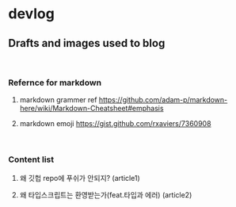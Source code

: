 # devlog

## Drafts and images used to blog

<br />

### Refernce for markdown

1. markdown grammer ref
   https://github.com/adam-p/markdown-here/wiki/Markdown-Cheatsheet#emphasis

2. markdown emoji
   https://gist.github.com/rxaviers/7360908

<br />

### Content list

1.  왜 깃헙 repo에 푸쉬가 안되지? (article1)

2.  왜 타입스크립트는 환영받는가(feat.타입과 에러) (article2)
